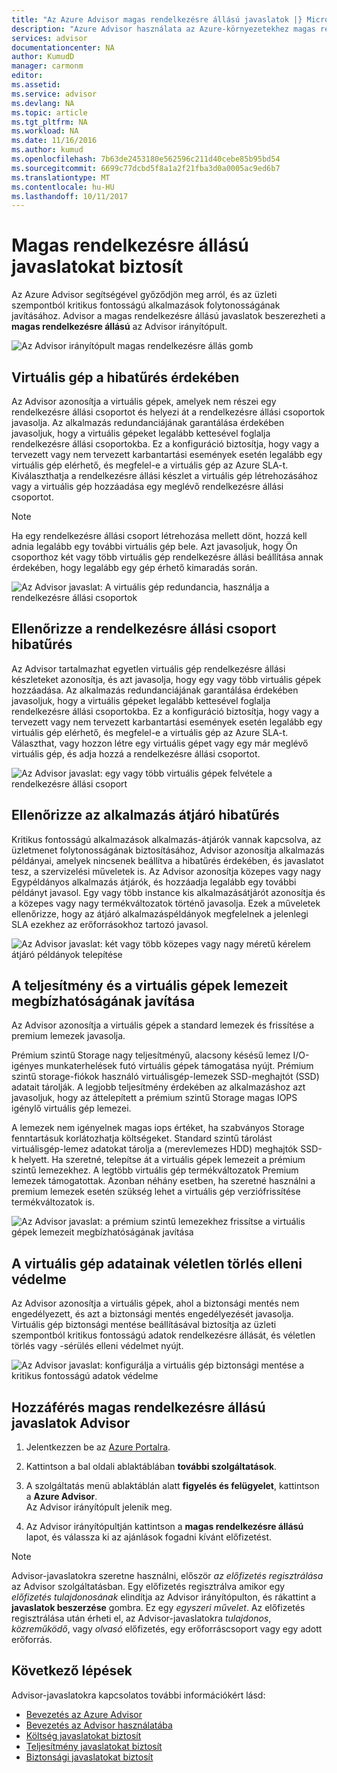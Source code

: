 ```yaml
---
title: "Az Azure Advisor magas rendelkezésre állású javaslatok |} Microsoft Docs"
description: "Azure Advisor használata az Azure-környezetekhez magas rendelkezésre állásának javítása érdekében."
services: advisor
documentationcenter: NA
author: KumudD
manager: carmonm
editor: 
ms.assetid: 
ms.service: advisor
ms.devlang: NA
ms.topic: article
ms.tgt_pltfrm: NA
ms.workload: NA
ms.date: 11/16/2016
ms.author: kumud
ms.openlocfilehash: 7b63de2453180e562596c211d40cebe85b95bd54
ms.sourcegitcommit: 6699c77dcbd5f8a1a2f21fba3d0a0005ac9ed6b7
ms.translationtype: MT
ms.contentlocale: hu-HU
ms.lasthandoff: 10/11/2017
---
```

# <a name="advisor-high-availability-recommendations"></a>Magas rendelkezésre állású javaslatokat biztosít

Az Azure Advisor segítségével győződjön meg arról, és az üzleti szempontból kritikus fontosságú alkalmazások folytonosságának javításához. Advisor a magas rendelkezésre állású javaslatok beszerezheti a **magas rendelkezésre állású** az Advisor irányítópult.

![Az Advisor irányítópult magas rendelkezésre állás gomb](./media/advisor-high-availability-recommendations/advisor-high-availability-tab.png)


## <a name="ensure-virtual-machine-fault-tolerance"></a>Virtuális gép a hibatűrés érdekében

Az Advisor azonosítja a virtuális gépek, amelyek nem részei egy rendelkezésre állási csoportot és helyezi át a rendelkezésre állási csoportok javasolja. Az alkalmazás redundanciájának garantálása érdekében javasoljuk, hogy a virtuális gépeket legalább kettesével foglalja rendelkezésre állási csoportokba. Ez a konfiguráció biztosítja, hogy vagy a tervezett vagy nem tervezett karbantartási események esetén legalább egy virtuális gép elérhető, és megfelel-e a virtuális gép az Azure SLA-t. Kiválaszthatja a rendelkezésre állási készlet a virtuális gép létrehozásához vagy a virtuális gép hozzáadása egy meglévő rendelkezésre állási csoportot.

> [!NOTE]
> Ha egy rendelkezésre állási csoport létrehozása mellett dönt, hozzá kell adnia legalább egy további virtuális gép bele. Azt javasoljuk, hogy Ön csoporthoz két vagy több virtuális gép rendelkezésre állási beállítása annak érdekében, hogy legalább egy gép érhető kimaradás során.

![Az Advisor javaslat: A virtuális gép redundancia, használja a rendelkezésre állási csoportok](./media/advisor-high-availability-recommendations/advisor-high-availability-create-availability-set.png)

## <a name="ensure-availability-set-fault-tolerance"></a>Ellenőrizze a rendelkezésre állási csoport hibatűrés 

Az Advisor tartalmazhat egyetlen virtuális gép rendelkezésre állási készleteket azonosítja, és azt javasolja, hogy egy vagy több virtuális gépek hozzáadása. Az alkalmazás redundanciájának garantálása érdekében javasoljuk, hogy a virtuális gépeket legalább kettesével foglalja rendelkezésre állási csoportokba. Ez a konfiguráció biztosítja, hogy vagy a tervezett vagy nem tervezett karbantartási események esetén legalább egy virtuális gép elérhető, és megfelel-e a virtuális gép az Azure SLA-t. Választhat, vagy hozzon létre egy virtuális gépet vagy egy már meglévő virtuális gép, és adja hozzá a rendelkezésre állási csoportot.  

![Az Advisor javaslat: egy vagy több virtuális gépek felvétele a rendelkezésre állási csoport](./media/advisor-high-availability-recommendations/advisor-high-availability-add-vm-to-availability-set.png)


## <a name="ensure-application-gateway-fault-tolerance"></a>Ellenőrizze az alkalmazás átjáró hibatűrés
Kritikus fontosságú alkalmazások alkalmazás-átjárók vannak kapcsolva, az üzletmenet folytonosságának biztosításához, Advisor azonosítja alkalmazás példányai, amelyek nincsenek beállítva a hibatűrés érdekében, és javaslatot tesz, a szervizelési műveletek is. Az Advisor azonosítja közepes vagy nagy Egypéldányos alkalmazás átjárók, és hozzáadja legalább egy további példányt javasol. Egy vagy több instance kis alkalmazásátjárót azonosítja és a közepes vagy nagy termékváltozatok történő javasolja. Ezek a műveletek ellenőrizze, hogy az átjáró alkalmazáspéldányok megfelelnek a jelenlegi SLA ezekhez az erőforrásokhoz tartozó javasol.

![Az Advisor javaslat: két vagy több közepes vagy nagy méretű kérelem átjáró példányok telepítése](./media/advisor-high-availability-recommendations/advisor-high-availability-application-gateway.png)

## <a name="improve-the-performance-and-reliability-of-virtual-machine-disks"></a>A teljesítmény és a virtuális gépek lemezeit megbízhatóságának javítása

Az Advisor azonosítja a virtuális gépek a standard lemezek és frissítése a premium lemezek javasolja.
 
Prémium szintű Storage nagy teljesítményű, alacsony késésű lemez I/O-igényes munkaterhelések futó virtuális gépek támogatása nyújt. Prémium szintű storage-fiókok használó virtuálisgép-lemezek SSD-meghajtót (SSD) adatait tárolják. A legjobb teljesítmény érdekében az alkalmazáshoz azt javasoljuk, hogy az áttelepített a prémium szintű Storage magas IOPS igénylő virtuális gép lemezei. 

A lemezek nem igényelnek magas iops értéket, ha szabványos Storage fenntartásuk korlátozhatja költségeket. Standard szintű tárolást virtuálisgép-lemez adatokat tárolja a (merevlemezes HDD) meghajtók SSD-k helyett. Ha szeretné, telepítse át a virtuális gépek lemezeit a prémium szintű lemezekhez. A legtöbb virtuális gép termékváltozatok Premium lemezek támogatottak. Azonban néhány esetben, ha szeretné használni a premium lemezek esetén szükség lehet a virtuális gép verziófrissítése termékváltozatok is.

![Az Advisor javaslat: a prémium szintű lemezekhez frissítse a virtuális gépek lemezeit megbízhatóságának javítása](./media/advisor-high-availability-recommendations/advisor-high-availability-upgrade-to-premium-disks.png)

## <a name="protect-your-virtual-machine-data-from-accidental-deletion"></a>A virtuális gép adatainak véletlen törlés elleni védelme
Az Advisor azonosítja a virtuális gépek, ahol a biztonsági mentés nem engedélyezett, és azt a biztonsági mentés engedélyezését javasolja. Virtuális gép biztonsági mentése beállításával biztosítja az üzleti szempontból kritikus fontosságú adatok rendelkezésre állását, és véletlen törlés vagy -sérülés elleni védelmet nyújt.

![Az Advisor javaslat: konfigurálja a virtuális gép biztonsági mentése a kritikus fontosságú adatok védelme](./media/advisor-high-availability-recommendations/advisor-high-availability-virtual-machine-backup.png)

## <a name="access-high-availability-recommendations-in-advisor"></a>Hozzáférés magas rendelkezésre állású javaslatok Advisor

1. Jelentkezzen be az [Azure Portalra](https://portal.azure.com).

2. Kattintson a bal oldali ablaktáblában **további szolgáltatások**.

3. A szolgáltatás menü ablaktáblán alatt **figyelés és felügyelet**, kattintson a **Azure Advisor**.  
 Az Advisor irányítópult jelenik meg.

4. Az Advisor irányítópultján kattintson a **magas rendelkezésre állású** lapot, és válassza ki az ajánlások fogadni kívánt előfizetést.

> [!NOTE]
> Advisor-javaslatokra szeretne használni, először *az előfizetés regisztrálása* az Advisor szolgáltatásban. Egy előfizetés regisztrálva amikor egy *előfizetés tulajdonosának* elindítja az Advisor irányítópulton, és rákattint a **javaslatok beszerzése** gombra. Ez egy *egyszeri művelet*. Az előfizetés regisztrálása után érheti el, az Advisor-javaslatokra *tulajdonos*, *közreműködő*, vagy *olvasó* előfizetés, egy erőforráscsoport vagy egy adott erőforrás.

## <a name="next-steps"></a>Következő lépések

Advisor-javaslatokra kapcsolatos további információkért lásd:
* [Bevezetés az Azure Advisor](advisor-overview.md)
* [Bevezetés az Advisor használatába](advisor-get-started.md)
* [Költség javaslatokat biztosít](advisor-performance-recommendations.md)
* [Teljesítmény javaslatokat biztosít](advisor-performance-recommendations.md)
* [Biztonsági javaslatokat biztosít](advisor-security-recommendations.md)

